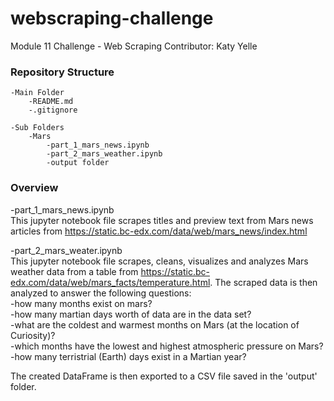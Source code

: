 # webscraping-challenge
Module 11 Challenge - Web Scraping
Contributor: Katy Yelle

### Repository Structure
    -Main Folder
        -README.md
        -.gitignore

    -Sub Folders
        -Mars
            -part_1_mars_news.ipynb
            -part_2_mars_weather.ipynb
            -output folder

### Overview
-part_1_mars_news.ipynb </br>
This jupyter notebook file scrapes titles and preview text from Mars news articles from https://static.bc-edx.com/data/web/mars_news/index.html 

-part_2_mars_weater.ipynb </br>
This jupyter notebook file scrapes, cleans, visualizes and analyzes Mars weather data from a table from https://static.bc-edx.com/data/web/mars_facts/temperature.html. The scraped data is then analyzed to answer the following questions:</br> 
    -how many months exist on mars? </br> 
    -how many martian days worth of data are in the data set? </br> 
    -what are the coldest and warmest months on Mars (at the location of Curiosity)? </br> 
    -which months have the lowest and highest atmospheric pressure on Mars?</br> 
    -how many terristrial (Earth) days exist in a Martian year?</br> 
 
 The created DataFrame is then exported to a CSV file saved in the 'output' folder. 